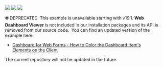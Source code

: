 <!-- default badges list -->
![](https://img.shields.io/endpoint?url=https://codecentral.devexpress.com/api/v1/VersionRange/128580156/19.1.3%2B)
[![](https://img.shields.io/badge/Open_in_DevExpress_Support_Center-FF7200?style=flat-square&logo=DevExpress&logoColor=white)](https://supportcenter.devexpress.com/ticket/details/T198119)
[![](https://img.shields.io/badge/📖_How_to_use_DevExpress_Examples-e9f6fc?style=flat-square)](https://docs.devexpress.com/GeneralInformation/403183)
<!-- default badges end -->
⛔ DEPRECATED. This example is unavailable starting with v19.1. **Web Dashboard Viewer** is not included in our installation packages and its API is removed from our source code. 
 You can find an updated version of the example here:

- [Dashboard for Web Forms - How to Color the Dashboard Item's Elements on the Client](https://github.com/DevExpress-Examples/web-forms-dashboard-color-dashboard-item-elements)

The current repository will not be updated in the future.
